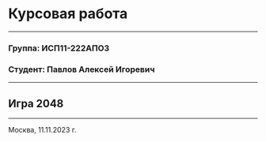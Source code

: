 # Курсовая работа

---
### Группа: ИСП11-222АПОЗ
### Студент: Павлов Алексей Игоревич

---

## Игра 2048

___
Москва, 11.11.2023 г.